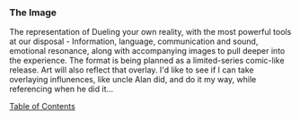 ### The Image

The representation of Dueling your own reality, with the most powerful tools at our disposal - Information, language, communication and sound, emotional resonance, along with accompanying images to pull deeper into the experience.
The format is being planned as a limited-series comic-like release. Art will also reflect that overlay. I'd like to see if I can take overlaying influnences, like uncle Alan did, and do it my way, while referencing when he did it...   


[Table of Contents](https://github.com/mycroftwilde/devil-steps-in-a-myth-system/tree/master/ref_guide)
